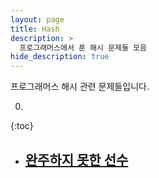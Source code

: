```yaml
---
layout: page
title: Hash
description: >
  프로그래머스에서 푼 해시 문제들 모음
hide_description: true
---
```

프로그래머스 해시 관련 문제들입니다.

0. 
{:toc}

* ## [완주하지 못한 선수]

[완주하지 못한 선수]: ../../../algorithm/2020-12-29-marathon
